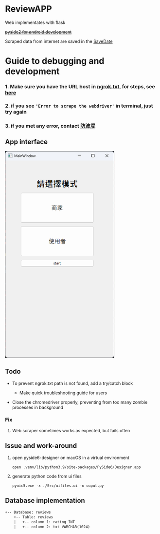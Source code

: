 # ReviewAPP

Web implementates with flask

~~[pyside2 for android development](https://stackoverflow.com/questions/70907303/pyside2-for-android-development)~~

Scraped data from internet are saved in the [SaveDate](./SaveData/)

# Guide to debugging and development
### 1. Make sure you have the URL host in [ngrok.txt](./ngrok.txt), for steps, see [here](./guide%20to%20test%20CloudSQL.md#set_ngrok_host)
### 2. if you see ```'Error to scrape the webdriver'``` in terminal, just try again
### 3. if you met any error, contact [防波堤](mailto:41043152@gm.nfu.edu.tw)


## App interface
![sample image](./Images/UI_page1.png)

## Todo

* To prevent ngrok.txt path is not found, add a try/catch block
    - Make quick troubleshooting guide for users

* Close the chromedriver properly, preventing from too many zombie processes in background

### Fix
1. Web scraper sometimes works as expected, but fails often


## Issue and work-around

1. open pyside6-designer on macOS in a virtual environment
    ```
    open .venv/lib/python3.9/site-packages/PySide6/Designer.app 
    ```

2. generate python code from ui files
    ```
    pyuic5.exe -x ./Src/uifiles.ui -o ouput.py
    ```
## Database implementation

```
+-- Database: reviews
    +-- Table: reviews
    |   +-- column 1: rating INT
    |   +-- column 2: txt VARCHAR(1024)
```